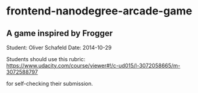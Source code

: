 frontend-nanodegree-arcade-game
===============================

## A game inspired by Frogger 

Student: Oliver Schafeld
Date: 2014-10-29


Students should use this rubric: https://www.udacity.com/course/viewer#!/c-ud015/l-3072058665/m-3072588797

for self-checking their submission.
